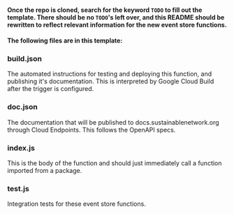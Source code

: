 #### Once the repo is cloned, search for the keyword `TODO` to fill out the template. There should be no `TODO`'s left over, and this README should be rewritten to reflect relevant information for the new event store functions.

#### The following files are in this template:

### build.json

The automated instructions for testing and deploying this function, and publishing it's documentation. This is interpreted by Google Cloud Build after the trigger is configured.

### doc.json

The documentation that will be published to docs.sustainablenetwork.org through Cloud Endpoints. This follows the OpenAPI specs.

### index.js

This is the body of the function and should just immediately call a function imported from a package.

### test.js

Integration tests for these event store functions.
